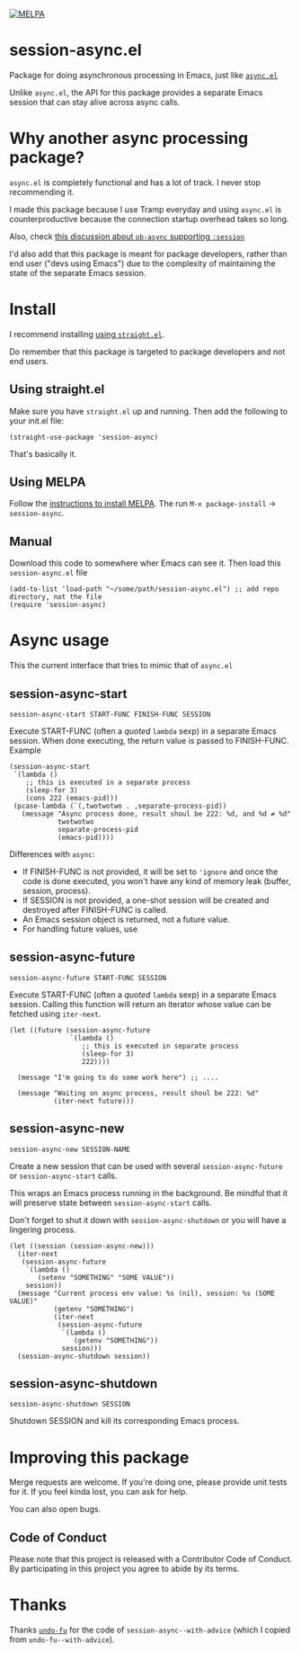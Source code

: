 [![MELPA](https://melpa.org/packages/session-async-badge.svg)](https://melpa.org/#/session-async)

# session-async.el

Package for doing asynchronous processing in Emacs, just like [`async.el`](https://github.com/jwiegley/emacs-async)

Unlike `async.el`, the API for this package provides a separate Emacs session that can stay alive across async calls.

# Why another async processing package?

`async.el` is completely functional and has a lot of track. I never stop recommending it.

I made this package because I use Tramp everyday and using `async.el` is counterproductive because the connection startup overhead takes so long.

Also, check [this discussion about `ob-async` supporting `:session`](https://github.com/astahlman/ob-async/issues/1)

I'd also add that this package is meant for package developers, rather than end user ("devs using Emacs") due to the complexity of maintaining the state of the separate Emacs session.

# Install

I recommend installing [using `straight.el`](https://ubolonton.github.io/emacs-tree-sitter/installation/#installing-with-straight-dot-el).

Do remember that this package is targeted to package developers and not end users.

## Using straight.el

Make sure you have `straight.el` up and running. Then add the following to your init.el file:

```elisp
(straight-use-package 'session-async)
```

That's basically it.

## Using MELPA

Follow the [instructions to install MELPA](https://melpa.org/#/getting-started). The run `M-x package-install` → `session-async`.

## Manual
Download this code to somewhere wher Emacs can see it. Then load this `session-async.el` file

```elisp
(add-to-list 'load-path "~/some/path/session-async.el") ;; add repo directory, not the file
(require 'session-async)
```

# Async usage

This the current interface that tries to mimic that of `async.el`

## session-async-start

    session-async-start START-FUNC FINISH-FUNC SESSION

Execute START-FUNC (often a *quoted* `lambda` sexp) in a separate Emacs session. When done executing, the return value is passed to FINISH-FUNC. Example

```elisp
(session-async-start
 `(lambda ()
    ;; this is executed in a separate process
    (sleep-for 3)
    (cons 222 (emacs-pid)))
 (pcase-lambda (`(,twotwotwo . ,separate-process-pid))
   (message "Async process done, result shoul be 222: %d, and %d ≠ %d"
            twotwotwo
            separate-process-pid
            (emacs-pid))))
```

Differences with `async`:

- If FINISH-FUNC is not provided, it will be set to `'ignore` and once the code is done executed, you won't have any kind of memory leak (buffer, session, process).
- If SESSION is not provided, a one-shot session will be created and destroyed after FINISH-FUNC is called.
- An Emacs session object is returned, not a future value.
- For handling future values, use 

## session-async-future

    session-async-future START-FUNC SESSION
    
Execute START-FUNC (often a *quoted* `lambda` sexp) in a separate Emacs session. Calling this function will return an iterator whose value can be fetched using `iter-next`.

```elisp
(let ((future (session-async-future
               `(lambda ()
                  ;; this is executed in separate process
                  (sleep-for 3)
                  222))))

  (message "I'm going to do some work here") ;; ....

  (message "Waiting on async process, result shoul be 222: %d"
           (iter-next future)))

```

## session-async-new

    session-async-new SESSION-NAME

Create a new session that can be used with several `session-async-future` or `session-async-start` calls.

This wraps an Emacs process running in the background. Be mindful that it will preserve state between `session-async-start` calls. 

Don't forget to shut it down with `session-async-shutdown` or you will have a lingering process.

```elisp
(let ((session (session-async-new)))
  (iter-next
   (session-async-future
    `(lambda ()
       (setenv "SOMETHING" "SOME VALUE"))
    session))
  (message "Current process env value: %s (nil), session: %s (SOME VALUE)"
           (getenv "SOMETHING")
           (iter-next
            (session-async-future
             `(lambda ()
                (getenv "SOMETHING"))
             session)))
  (session-async-shutdown session))

```
## session-async-shutdown

    session-async-shutdown SESSION
    
Shutdown SESSION and kill its corresponding Emacs process.

# Improving this package

Merge requests are welcome. If you're doing one, please provide unit tests for it. If you feel kinda lost, you can ask for help.

You can also open bugs.

## Code of Conduct

Please note that this project is released with a Contributor Code of Conduct. By participating in this project you agree to abide by its terms.

# Thanks

Thanks [`undo-fu`](https://gitlab.com/ideasman42/emacs-undo-fu) for the code of `session-async--with-advice` (which I copied from `undo-fu--with-advice`).
